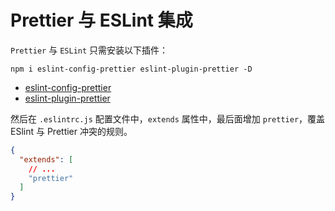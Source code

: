 # Prettier 与 ESLint 集成

`Prettier` 与 `ESLint` 只需安装以下插件：

```shell
npm i eslint-config-prettier eslint-plugin-prettier -D
```

- [eslint-config-prettier](https://github.com/prettier/eslint-config-prettier)
- [eslint-plugin-prettier](https://github.com/prettier/eslint-plugin-prettier)

然后在 `.eslintrc.js` 配置文件中，`extends` 属性中，最后面增加 `prettier`，覆盖 ESlint 与 Prettier 冲突的规则。

```json
{
  "extends": [
    // ...
    "prettier"
  ]
}
```
